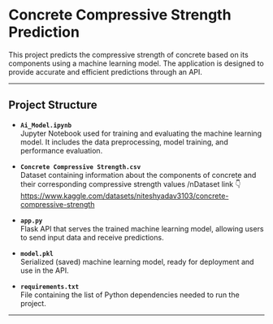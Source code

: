 # **Concrete Compressive Strength Prediction**

This project predicts the compressive strength of concrete based on its components using a machine learning model. The application is designed to provide accurate and efficient predictions through an API.

---

## **Project Structure**

- **`Ai_Model.ipynb`**  
  Jupyter Notebook used for training and evaluating the machine learning model. It includes the data preprocessing, model training, and performance evaluation.

- **`Concrete Compressive Strength.csv`**  
  Dataset containing information about the components of concrete and their corresponding compressive strength values
  /nDataset link 👇
   https://www.kaggle.com/datasets/niteshyadav3103/concrete-compressive-strength

- **`app.py`**  
  Flask API that serves the trained machine learning model, allowing users to send input data and receive predictions.

- **`model.pkl`**  
  Serialized (saved) machine learning model, ready for deployment and use in the API.

- **`requirements.txt`**  
  File containing the list of Python dependencies needed to run the project.

---

